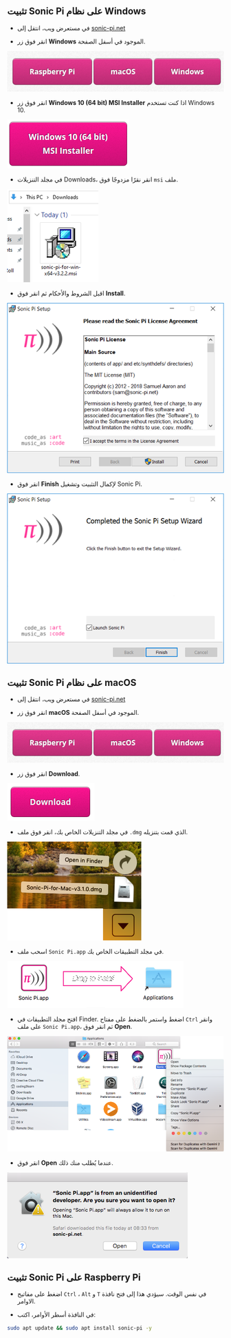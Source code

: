 ## تثبيت Sonic Pi على نظام Windows

- في مستعرض ويب، انتقل إلى [sonic-pi.net](https://sonic-pi.net/)

- انقر فوق زر **Windows** الموجود في أسفل الصفحة.

![للتحميل](images/download-buttons.png)

- انقر فوق زر **Windows 10 (64 bit) MSI Installer** اذا كنت تستخدم Windows 10.

![msi](images/msi-installer.png)

- في مجلد التنزيلات Downloads، انقر نقرًا مزدوجًا فوق `msi` ملف.

![نافذة١](images/windows1.png)

- اقبل الشروط والأحكام ثم انقر فوق **Install**.

![نافذة٢](images/windows2.png)

- انقر فوق **Finish** لإكمال التثبيت وتشغيل Sonic Pi.

![نافذة٣](images/windows3.png)


## تثبيت Sonic Pi على نظام macOS

- في مستعرض ويب، انتقل إلى [ sonic-pi.net ](https://sonic-pi.net/)

- انقر فوق زر **macOS** الموجود في أسفل الصفحة.

![للتحميل](images/download-buttons.png)

- انقر فوق زر **Download**.

![للتحميل](images/download.png)

- في مجلد التنزيلات الخاص بك، انقر فوق ملف `.dmg` الذي قمت بتنزيله.

![macOS1](images/macOS1.png)

- اسحب ملف `Sonic Pi.app` في مجلد التطبيقات الخاص بك.

![macOS2](images/macOS2.png)

- افتح مجلد التطبيقات في Finder. اضغط واستمر بالضغط على مفتاح `Ctrl` وانقر على ملف `Sonic Pi.app`، ثم انقر فوق **Open**.

![macOS3](images/macOS3.png)

- انقر فوق **Open** عندما يُطلب منك ذلك.

![macOS4](images/macOS4.png)

## تثبيت Sonic Pi على Raspberry Pi

- اضغط على مفاتيح `Ctrl` ، `Alt` و `T` في نفس الوقت. سيؤدي هذا إلى فتح نافذة الاوامر.

- في النافذة أسطر الأوامر، اكتب:

```bash
sudo apt update && sudo apt install sonic-pi -y
```

